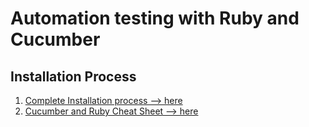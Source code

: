 # Automation testing with Ruby and Cucumber

## Installation Process
1. [Complete Installation process --> here](installation.md)
1. [Cucumber and Ruby Cheat Sheet --> here](Cucumber%20and%20Ruby%20Key%20Words%20and%20Principles.md)